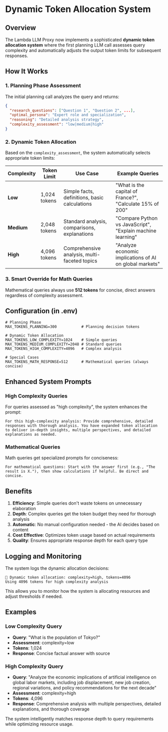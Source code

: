 # Dynamic Token Allocation System

## Overview

The Lambda LLM Proxy now implements a sophisticated **dynamic token allocation system** where the first planning LLM call assesses query complexity and automatically adjusts the output token limits for subsequent responses.

## How It Works

### 1. Planning Phase Assessment
The initial planning call analyzes the query and returns:
```json
{
  "research_questions": ["Question 1", "Question 2", ...],
  "optimal_persona": "Expert role and specialization",
  "reasoning": "Detailed analysis strategy",
  "complexity_assessment": "low|medium|high"
}
```

### 2. Dynamic Token Allocation
Based on the `complexity_assessment`, the system automatically selects appropriate token limits:

| Complexity | Token Limit | Use Case | Example Queries |
|------------|-------------|----------|-----------------|
| **Low** | 1,024 tokens | Simple facts, definitions, basic calculations | "What is the capital of France?", "Calculate 15% of 200" |
| **Medium** | 2,048 tokens | Standard analysis, comparisons, explanations | "Compare Python vs JavaScript", "Explain machine learning" |
| **High** | 4,096 tokens | Comprehensive analysis, multi-faceted topics | "Analyze economic implications of AI on global markets" |

### 3. Smart Override for Math Queries
Mathematical queries always use **512 tokens** for concise, direct answers regardless of complexity assessment.

## Configuration (in .env)

```env
# Planning Phase
MAX_TOKENS_PLANNING=300           # Planning decision tokens

# Dynamic Token Allocation
MAX_TOKENS_LOW_COMPLEXITY=1024    # Simple queries
MAX_TOKENS_MEDIUM_COMPLEXITY=2048 # Standard queries  
MAX_TOKENS_HIGH_COMPLEXITY=4096   # Complex analysis

# Special Cases
MAX_TOKENS_MATH_RESPONSE=512      # Mathematical queries (always concise)
```

## Enhanced System Prompts

### High Complexity Queries
For queries assessed as "high complexity", the system enhances the prompt:
```
For this high-complexity analysis: Provide comprehensive, detailed responses with thorough analysis. You have expanded token allocation to deliver in-depth insights, multiple perspectives, and detailed explanations as needed.
```

### Mathematical Queries
Math queries get specialized prompts for conciseness:
```
For mathematical questions: Start with the answer first (e.g., "The result is X."), then show calculations if helpful. Be direct and concise.
```

## Benefits

1. **Efficiency**: Simple queries don't waste tokens on unnecessary elaboration
2. **Depth**: Complex queries get the token budget they need for thorough analysis
3. **Automatic**: No manual configuration needed - the AI decides based on content
4. **Cost Effective**: Optimizes token usage based on actual requirements
5. **Quality**: Ensures appropriate response depth for each query type

## Logging and Monitoring

The system logs the dynamic allocation decisions:
```
🔧 Dynamic token allocation: complexity=high, tokens=4096
Using 4096 tokens for high complexity analysis
```

This allows you to monitor how the system is allocating resources and adjust thresholds if needed.

## Examples

### Low Complexity Query
- **Query**: "What is the population of Tokyo?"
- **Assessment**: complexity=low
- **Tokens**: 1,024
- **Response**: Concise factual answer with source

### High Complexity Query  
- **Query**: "Analyze the economic implications of artificial intelligence on global labor markets, including job displacement, new job creation, regional variations, and policy recommendations for the next decade"
- **Assessment**: complexity=high  
- **Tokens**: 4,096
- **Response**: Comprehensive analysis with multiple perspectives, detailed explanations, and thorough coverage

The system intelligently matches response depth to query requirements while optimizing resource usage.